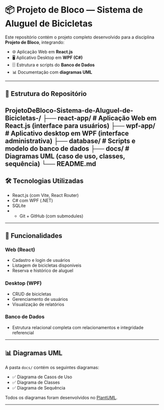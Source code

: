 # 📦 Projeto de Bloco — Sistema de Aluguel de Bicicletas

Este repositório contém o projeto completo desenvolvido para a disciplina **Projeto de Bloco**, integrando:

- 🌐 Aplicação Web em **React.js**
- 🖥️ Aplicativo Desktop em **WPF (C#)**
- 🗄️ Estrutura e scripts do **Banco de Dados**
- 📊 Documentação com **diagramas UML**

---

## 📁 Estrutura do Repositório

ProjetoDeBloco-Sistema-de-Aluguel-de-Bicicletas-/
├── react-app/ # Aplicação Web em React.js (interface para usuários)
├── wpf-app/ # Aplicativo desktop em WPF (interface administrativa)
├── database/ # Scripts e modelo do banco de dados
├── docs/ # Diagramas UML (caso de uso, classes, sequência)
└── README.md
---

## 🛠 Tecnologias Utilizadas

- React.js (com Vite, React Router)
- C# com WPF (.NET)
- SQLite
- - Git + GitHub (com submodules)

---

## 📸 Funcionalidades

### Web (React)
- Cadastro e login de usuários
- Listagem de bicicletas disponíveis
- Reserva e histórico de aluguel

### Desktop (WPF)
- CRUD de bicicletas
- Gerenciamento de usuários
- Visualização de relatórios

### Banco de Dados
- Estrutura relacional completa com relacionamentos e integridade referencial

---

## 📊 Diagramas UML

A pasta `docs/` contém os seguintes diagramas:

- ✅ Diagrama de Casos de Uso
- ✅ Diagrama de Classes
- ✅ Diagrama de Sequência

Todos os diagramas foram desenvolvidos no [PlantUML](https://plantuml.com/pt/).

---
